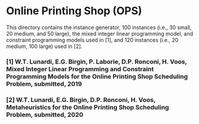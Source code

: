 # Online Printing Shop (OPS)

This directory contains the instance generator, 100 instances (i.e., 30 small, 20 medium, and 50 large), the mixed integer linear programming model, and constraint programming models used in [1], and 120 instances (i.e., 20 medium, 100 large) used in [2]. 

### [1] W.T. Lunardi, E.G. Birgin, P. Laborie, D.P. Ronconi, H. Voos, Mixed Integer Linear Programming and Constraint Programming Models for the Online Printing Shop Scheduling Problem, submitted, 2019  
### [2] W.T. Lunardi, E.G. Birgin, D.P. Ronconi, H. Voos, Metaheuristics for the Online Printing Shop Scheduling Problem, submitted, 2020
